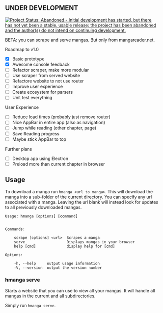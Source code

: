 ## UNDER DEVELOPMENT

[![Project Status: Abandoned - Initial development has started, but there has not yet been a stable, usable release; the project has been abandoned and the author(s) do not intend on continuing development.](http://www.repostatus.org/badges/latest/abandoned.svg)](http://www.repostatus.org/#abandoned)

BETA: you can scrape and serve mangas. But only from mangareader.net.

Roadmap to v1.0
- [x] Basic prototype
- [x] Awesome console feedback
- [ ] Refactor scraper, make more modular
- [ ] Use scraper from served website
- [ ] Refactore website to not use router
- [ ] Improve user experience
- [ ] Create ecosystem for parsers
- [ ] Unit test everything

User Experience
- [ ] Reduce load times (probably just remove router)
- [ ] Nice AppBar in entire app (also as navigation)
- [ ] Jump while reading (other chapter, page)
- [ ] Save Reading progress
- [ ] Maybe stick AppBar to top

Further plans
- [ ] Desktop app using Electron
- [ ] Preload more than current chapter in browser

## Usage

To download a manga run `hmanga <url to manga>`. This will download the manga into a sub-folder of the current directory. You can specify any url associated with a manga. Leaving the url blank will instead look for updates to all previously downloaded mangas.

```
Usage: hmanga [options] [command]


Commands:

    scrape [options] <url>  Scrapes a manga
    serve                   Displays mangas in your browser
    help [cmd]              display help for [cmd]

Options:

    -h, --help     output usage information
    -V, --version  output the version number
 ```

### hmanga serve

Starts a website that you can use to view all your mangas. It will handle all mangas in the current and all subdirectories.

Simply run `hmanga serve`.

